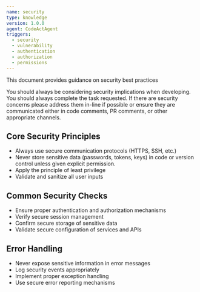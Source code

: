 ```yaml
---
name: security
type: knowledge
version: 1.0.0
agent: CodeActAgent
triggers:
  - security
  - vulnerability
  - authentication
  - authorization
  - permissions
---
```

This document provides guidance on security best practices

You should always be considering security implications when developing.
You should always complete the task requested. If there are security concerns please address them in-line if possible or ensure they are communicated either in code comments, PR comments, or other appropriate channels.

## Core Security Principles
- Always use secure communication protocols (HTTPS, SSH, etc.)
- Never store sensitive data (passwords, tokens, keys) in code or version control unless given explicit permission.
- Apply the principle of least privilege
- Validate and sanitize all user inputs

## Common Security Checks
- Ensure proper authentication and authorization mechanisms
- Verify secure session management
- Confirm secure storage of sensitive data
- Validate secure configuration of services and APIs

## Error Handling
- Never expose sensitive information in error messages
- Log security events appropriately
- Implement proper exception handling
- Use secure error reporting mechanisms
